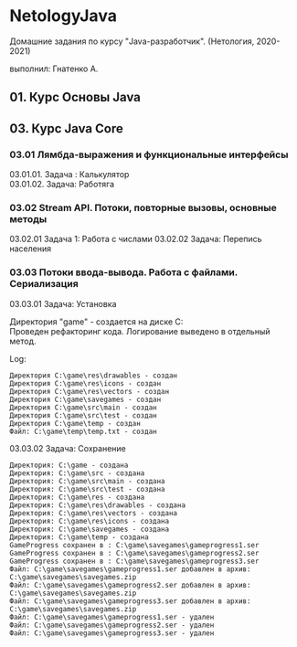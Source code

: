 # NetologyJava

Домашние задания по курсу "Java-разработчик". (Нетология, 2020-2021)

выполнил: Гнатенко А.

## 01. Курс Основы Java
### 


## 03. Курс Java Core
### 03.01 Лямбда-выражения и функциональные интерфейсы 
03.01.01. Задача : Калькулятор  
03.01.02. Задача: Работяга

### 03.02 Stream API. Потоки, повторные вызовы, основные методы
03.02.01 Задача 1: Работа с числами
03.02.02 Задача: Перепись населения

### 03.03 Потоки ввода-вывода. Работа с файлами. Сериализация
03.03.01 Задача: Установка

Директория "game" - создается на диске C:  
Проведен рефакторинг кода. Логирование выведено в отдельный метод.

Log:  
 ~~~text
Директория C:\game\res\drawables - создан
Директория C:\game\res\icons - создан
Директория C:\game\res\vectors - создан
Директория C:\game\savegames - создан
Директория C:\game\src\main - создан
Директория C:\game\src\test - создан
Директория C:\game\temp - создан
Файл: C:\game\temp\temp.txt - создан
~~~

 03.03.02 Задача: Сохранение
 
 ~~~text
Директория: C:\game - создана
Директория: C:\game\src - создана
Директория: C:\game\src\main - создана
Директория: C:\game\src\test - создана
Директория: C:\game\res - создана
Директория: C:\game\res\drawables - создана
Директория: C:\game\res\vectors - создана
Директория: C:\game\res\icons - создана
Директория: C:\game\savegames - создана
Директория: C:\game\temp - создана
GameProgress сохранен в : C:\game\savegames\gameprogress1.ser
GameProgress сохранен в : C:\game\savegames\gameprogress2.ser
GameProgress сохранен в : C:\game\savegames\gameprogress3.ser
Файл: C:\game\savegames\gameprogress1.ser добавлен в архив: C:\game\savegames\savegames.zip
Файл: C:\game\savegames\gameprogress2.ser добавлен в архив: C:\game\savegames\savegames.zip
Файл: C:\game\savegames\gameprogress3.ser добавлен в архив: C:\game\savegames\savegames.zip
Файл: C:\game\savegames\gameprogress1.ser - удален
Файл: C:\game\savegames\gameprogress2.ser - удален
Файл: C:\game\savegames\gameprogress3.ser - удален
~~~
